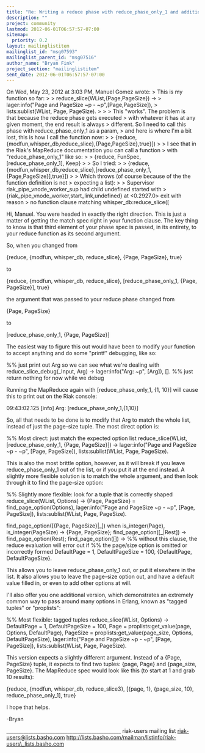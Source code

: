 ```yaml
---
title: "Re: Writing a reduce phase with reduce_phase_only_1 and additional	parameters"
description: ""
project: community
lastmod: 2012-06-01T06:57:57-07:00
sitemap:
  priority: 0.2
layout: mailinglistitem
mailinglist_id: "msg07593"
mailinglist_parent_id: "msg07516"
author_name: "Bryan Fink"
project_section: "mailinglistitem"
sent_date: 2012-06-01T06:57:57-07:00
---
```



On Wed, May 23, 2012 at 3:03 PM, Manuel Gomez  wrote:
&gt; This is my function so far:
&gt;
&gt; reduce\_slice(WList,{Page,PageSize}) -&gt;
&gt;   lager:info("Page and PageSize ~p - ~p",[Page,PageSize]),
&gt;   lists:sublist(WList, Page, PageSize).
&gt;
&gt;
&gt; This "works". The problem is that because the reduce phase gets executed
&gt; with whatever it has at any given moment, the end result is always
&gt; different. So I need to call this phase with reduce\_phase\_only\_1 as a param,
&gt; and here is where I'm a bit lost, this is how I call the function now:
&gt;
&gt; {reduce,{modfun,whisper\_db,reduce\_slice},{Page,PageSize},true}])
&gt;
&gt; I see that in the Riak's MapReduce documentation you can call a function
&gt; with "reduce\_phase\_only\_1" like so:
&gt;
&gt; {reduce, FunSpec, [reduce\_phase\_only\_1], Keep}
&gt;
&gt; So I tried:
&gt;
&gt; {reduce,{modfun,whisper\_db,reduce\_slice},[reduce\_phase\_only\_1,{Page,PageSize}],true}])
&gt;
&gt; Which throws (of course because of the the function definition is not
&gt; expecting a list):
&gt;
&gt; Supervisor riak\_pipe\_vnode\_worker\_sup had child undefined started with
&gt; {riak\_pipe\_vnode\_worker,start\_link,undefined} at &lt;0.2927.0&gt; exit with reason
&gt; no function clause matching whisper\_db:reduce\_slice([

Hi, Manuel. You were headed in exactly the right direction. This is
just a matter of getting the match spec right in your function clause.
 The key thing to know is that third element of your phase spec is
passed, in its entirety, to your reduce function as its second
argument.

So, when you changed from

 {reduce, {modfun, whisper\_db, reduce\_slice}, {Page, PageSize}, true}

to

 {reduce, {modfun, whisper\_db, reduce\_slice}, [reduce\_phase\_only\_1,
{Page, PageSize}], true}

the argument that was passed to your reduce phase changed from

 {Page, PageSize}

to

 [reduce\_phase\_only\_1, {Page, PageSize}]

The easiest way to figure this out would have been to modify your
function to accept anything and do some "printf" debugging, like so:

 %% just print out Arg so we can see what we're dealing with
 reduce\_slice\_debug(\_Input, Arg) -&gt;
 lager:info("Arg: ~p", [Arg]),
 []. %% just return nothing for now while we debug

Running the MapReduce again with [reduce\_phase\_only\_1, {1, 10}] will
cause this to print out on the Riak console:

 09:43:02.125 [info] Arg: [reduce\_phase\_only\_1,{1,10}]

So, all that needs to be done is to modify that Arg to match the whole
list, instead of just the page-size tuple. The most direct option is:

 %% Most direct: just match the expected option list
 reduce\_slice(WList, [reduce\_phase\_only\_1, {Page, PageSize}]) -&gt;
 lager:info("Page and PageSize ~p - ~p", [Page, PageSize]),
 lists:sublist(WList, Page, PageSize).

This is also the most brittle option, however, as it will break if you
leave reduce\_phase\_only\_1 out of the list, or if you put it at the end
instead. A slightly more flexible solution is to match the whole
argument, and then look through it to find the page-size option:

 %% Slightly more flexible: look for a tuple that is correctly shaped
 reduce\_slice(WList, Options) -&gt;
 {Page, PageSize} = find\_page\_option(Options),
 lager:info("Page and PageSize ~p - ~p", [Page, PageSize]),
 lists:sublist(WList, Page, PageSize).

 find\_page\_option([{Page, PageSize}|\_])
 when is\_integer(Page), is\_integer(PageSize) -&gt;
 {Page, PageSize};
 find\_page\_option([\_|Rest]) -&gt;
 find\_page\_option(Rest);
 find\_page\_option([]) -&gt;
 %% without this clause, the reduce evaluation will error out if
 %% the page/size option is omitted or incorrectly formed
 DefaultPage = 1,
 DefaultPageSize = 100,
 {DefaultPage, DefaultPageSize}.

This allows you to leave reduce\_phase\_only\_1 out, or put it elsewhere
in the list. It also allows you to leave the page-size option out,
and have a default value filled in, or even to add other options at
will.

I'll also offer you one additional version, which demonstrates an
extremely common way to pass around many options in Erlang, known as
"tagged tuples" or "proplists":

 %% Most flexible: tagged tuples
 reduce\_slice(WList, Options) -&gt;
 DefaultPage = 1,
 DefaultPageSize = 100,
 Page = proplists:get\_value(page, Options, DefaultPage),
 PageSize = proplists:get\_value(page\_size, Options, DefaultPageSize),
 lager:info("Page and PageSize ~p - ~p", [Page, PageSize]),
 lists:sublist(WList, Page, PageSize).

This version expects a slightly different argument. Instead of a
{Page, PageSize} tuple, it expects to find two tuples: {page, Page}
and {page\_size, PageSize}. The MapReduce spec would look like this
(to start at 1 and grab 10 results):

 {reduce, {modfun, whisper\_db, reduce\_slice3}, [{page, 1},
{page\_size, 10}, reduce\_phase\_only\_1], true}

I hope that helps.

-Bryan

\_\_\_\_\_\_\_\_\_\_\_\_\_\_\_\_\_\_\_\_\_\_\_\_\_\_\_\_\_\_\_\_\_\_\_\_\_\_\_\_\_\_\_\_\_\_\_
riak-users mailing list
riak-users@lists.basho.com
http://lists.basho.com/mailman/listinfo/riak-users\_lists.basho.com

